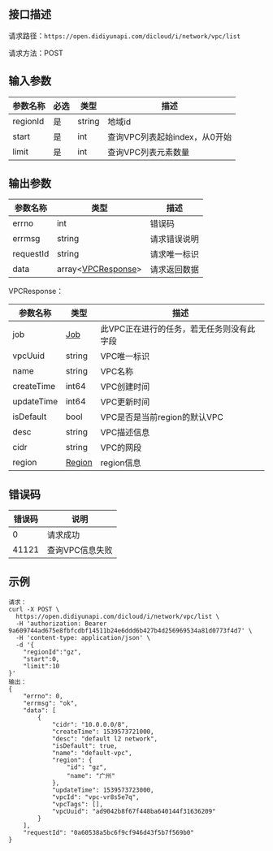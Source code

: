 ## 接口描述
请求路径：`https://open.didiyunapi.com/dicloud/i/network/vpc/list`

请求方法：POST
## 输入参数
|参数名称 | 必选 | 类型 | 描述|
|--------|-----|-----|-----|
|regionId | 是 | string | 地域id |
|start     | 是 | int      |查询VPC列表起始index，从0开始   |
|limit     | 是 | int      |查询VPC列表元素数量           |

## 输出参数
|参数名称  | 类型 | 描述|
|--------|-----|-----|
|errno | int  |错误码 |
|errmsg|string|请求错误说明	|
|requestId |string|请求唯一标识 |
|data | array<[VPCResponse](#VPCResponse)>| 请求返回数据| 

<span id="VPCResponse"></span>
VPCResponse：

|参数名称  | 类型 | 描述 |
|--------|-----|-----|
|job | [Job](/static/docs-content/products/通用响应结构.md#Job) | 此VPC正在进行的任务，若无任务则没有此字段 |
|vpcUuid  | string  |VPC唯一标识   |
|name   | string  |VPC名称     |
|createTime   | int64  |VPC创建时间    |
|updateTime      | int64  |VPC更新时间       |
|isDefault  | bool  | VPC是否是当前region的默认VPC    |
|desc  | string  |VPC描述信息    |
|cidr   | string  | VPC的网段    |
|region |[Region](/static/docs-content/products/通用响应结构.md#Region) | region信息 |


## 错误码
|错误码 | 说明    |
|------|--------|
| 0    | 请求成功  |
|41121 | 查询VPC信息失败 |

## 示例

```
请求：
curl -X POST \
  https://open.didiyunapi.com/dicloud/i/network/vpc/list \
  -H 'authorization: Bearer 9a609744ad675e8fbfcdbf14511b24e6ddd6b427b4d256969534a81d0773f4d7' \
  -H 'content-type: application/json' \
  -d '{	
	"regionId":"gz",
	"start":0,
	"limit":10
}'
输出：
{
	"errno": 0,
	"errmsg": "ok",
	"data": [
		{
			"cidr": "10.0.0.0/8",
			"createTime": 1539573721000,
			"desc": "default l2 network",
			"isDefault": true,
			"name": "default-vpc",
			"region": {
				"id": "gz",
				"name": "广州"
			},
			"updateTime": 1539573723000,
			"vpcId": "vpc-vr8s5e7q",
			"vpcTags": [],
			"vpcUuid": "ad9042b8f67f448ba640144f31636209"
		}
	],
	"requestId": "0a60538a5bc6f9cf946d43f5b7f569b0"
}
```